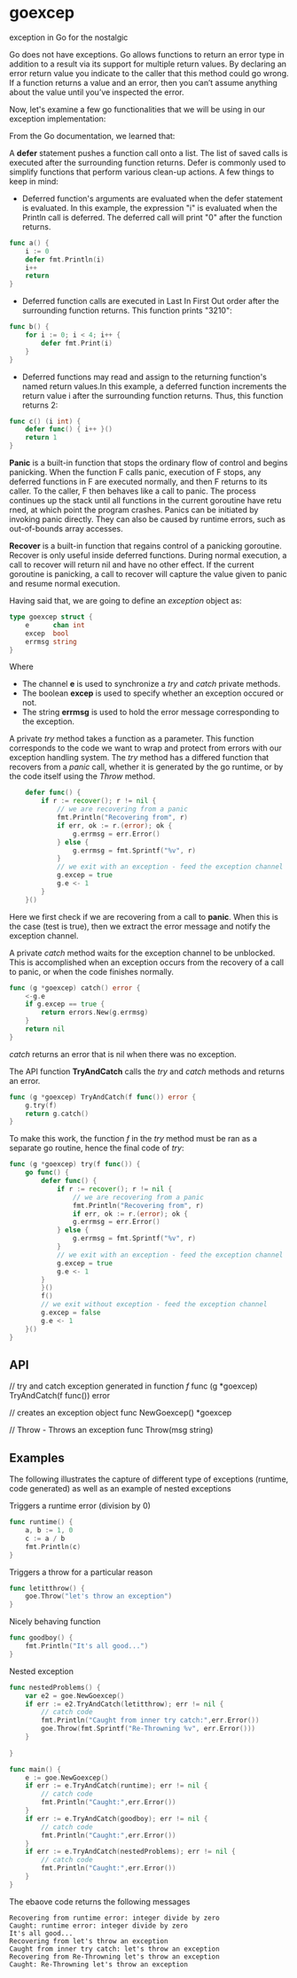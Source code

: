 # goexcep
exception in Go for the nostalgic

Go does not have exceptions. Go allows functions to return an error type in addition to a result via its support for multiple return values. By declaring an error return value you indicate to the caller that this method could go wrong. If a function returns a value and an error, then you can’t assume anything about the value until you’ve inspected the error. 

Now, let's examine a few go functionalities that we will be using in our exception implementation:

From the Go documentation, we learned that:

A **defer** statement pushes a function call onto a list. The list of saved calls is executed after the surrounding function returns. Defer is commonly used to simplify functions that perform various clean-up actions. A few things to keep in mind:
- Deferred function's arguments are evaluated when the defer statement is evaluated. In this example, the expression "i" is evaluated when the Println call is deferred. The deferred call will print "0" after the function returns.
```go
func a() {
    i := 0
    defer fmt.Println(i)
    i++
    return
}
```
- Deferred function calls are executed in Last In First Out order after the surrounding function returns. This function prints "3210":
```go
func b() {
    for i := 0; i < 4; i++ {
        defer fmt.Print(i)
    }
}
```
- Deferred functions may read and assign to the returning function's named return values.In this example, a deferred function increments the return value i after the surrounding function returns. Thus, this function returns 2:
```go
func c() (i int) {
    defer func() { i++ }()
    return 1
}
```

**Panic** is a built-in function that stops the ordinary flow of control and begins panicking. When the function F calls panic, execution of F stops, any deferred functions in F are executed normally, and then F returns to its caller. To the caller, F then behaves like a call to panic. The process continues up the stack until all functions in the current goroutine have retu    rned, at which point the program crashes. Panics can be initiated by invoking panic directly. They can also be caused by runtime errors, such as out-of-bounds array accesses.

**Recover** is a built-in function that regains control of a panicking goroutine. Recover is only useful inside deferred functions. During normal execution, a call to recover will return nil and have no other effect. If the current goroutine is panicking, a call to recover will capture the value given to panic and resume normal execution.

Having said that, we are going to define an _exception_ object as:
```go
type goexcep struct {
	e      chan int
	excep  bool
	errmsg string
}
```
Where
- The channel **e** is used to synchronize a _try_ and _catch_ private methods. 
- The boolean **excep** is used to specify whether an exception occured or not.
- The string **errmsg** is used to hold the error message corresponding to the exception.

A private _try_ method takes a function as a parameter. This function corresponds to the code we want to wrap and protect from errors with our exception handling system. The _try_ method has a differed function that recovers from a _panic_ call, whether it is generated by the go runtime, or by the code itself using the _Throw_ method.

```go
    defer func() {
        if r := recover(); r != nil {
            // we are recovering from a panic
            fmt.Println("Recovering from", r)
            if err, ok := r.(error); ok {
                g.errmsg = err.Error()
            } else {
                g.errmsg = fmt.Sprintf("%v", r)
            }
            // we exit with an exception - feed the exception channel
            g.excep = true
            g.e <- 1
        }
    }()
```
Here we first check if we are recovering from a call to **panic**. When this is the case (test is true), then we extract the error message and notify the exception channel.

A private _catch_ method waits for the exception channel to be unblocked. This is accomplished when an exception occurs from the recovery of a call to panic, or when the code finishes normally.

```go
func (g *goexcep) catch() error {
    <-g.e
    if g.excep == true {
        return errors.New(g.errmsg)
    }
    return nil
}
```
_catch_ returns an error that is nil when there was no exception.

The API function **TryAndCatch** calls the _try_ and _catch_ methods and returns an error.
```go
func (g *goexcep) TryAndCatch(f func()) error {
    g.try(f)
    return g.catch()
}
```

To make this work, the function _f_ in the _try_ method must be ran as a separate go routine, hence the final code of _try_:
```go
func (g *goexcep) try(f func()) {
    go func() {
        defer func() {
            if r := recover(); r != nil {
                // we are recovering from a panic
                fmt.Println("Recovering from", r)
                if err, ok := r.(error); ok {
                g.errmsg = err.Error()
            } else {
                g.errmsg = fmt.Sprintf("%v", r)
            }
            // we exit with an exception - feed the exception channel
            g.excep = true
            g.e <- 1
        }
        }()
        f()
        // we exit without exception - feed the exception channel
        g.excep = false
        g.e <- 1
    }()
}
```

## API
// try and catch exception generated in function _f_
func (g *goexcep) TryAndCatch(f func()) error 

// creates an exception object
func NewGoexcep() *goexcep

// Throw - Throws an exception
func Throw(msg string) 


## Examples
The following illustrates the capture of different type of exceptions (runtime, code generated) as well as an example of nested exceptions

Triggers a runtime error (division by 0)
```go
func runtime() {
	a, b := 1, 0
	c := a / b
	fmt.Println(c)
}
```
Triggers a throw for a particular reason
```go
func letitthrow() {
	goe.Throw("let's throw an exception")
}
```

Nicely behaving function
```go
func goodboy() {
	fmt.Println("It's all good...")
}

```

Nested exception
```go
func nestedProblems() {
	var e2 = goe.NewGoexcep()
	if err := e2.TryAndCatch(letitthrow); err != nil {
		// catch code
		fmt.Println("Caught from inner try catch:",err.Error())
		goe.Throw(fmt.Sprintf("Re-Throwning %v", err.Error()))
	}
	
}
```

```go
func main() {
	e := goe.NewGoexcep()
	if err := e.TryAndCatch(runtime); err != nil {
		// catch code
		fmt.Println("Caught:",err.Error())
	}
	if err := e.TryAndCatch(goodboy); err != nil {
		// catch code
		fmt.Println("Caught:",err.Error())
	}
	if err := e.TryAndCatch(nestedProblems); err != nil {
		// catch code
		fmt.Println("Caught:",err.Error())
	}
}
```

The ebaove code returns the following messages

```text
Recovering from runtime error: integer divide by zero
Caught: runtime error: integer divide by zero
It's all good...
Recovering from let's throw an exception
Caught from inner try catch: let's throw an exception
Recovering from Re-Throwning let's throw an exception
Caught: Re-Throwning let's throw an exception
```
